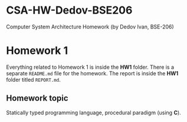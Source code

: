 # CSA-HW-Dedov-BSE206
Computer System Architecture Homework (by Dedov Ivan, BSE-206)

# Homework 1
Everything related to Homework 1 is inside the **HW1** folder. There is a separate ```README.md``` file for the homework. The report is inside the **HW1** folder titled ```REPORT.md```.

## Homework topic
Statically typed programming language, procedural paradigm (using **C**).
